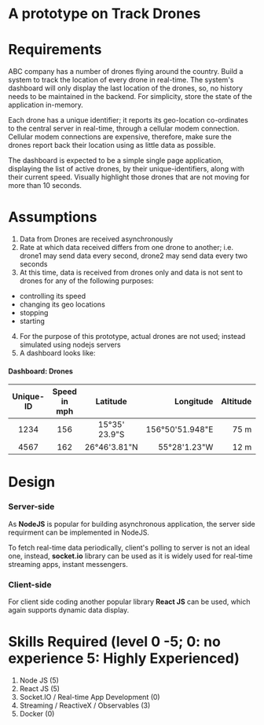 # A prototype on __Track Drones__

# Requirements  
ABC company has a number of drones flying around the country.  Build a system to track the location of every drone in real-time. The system's dashboard will only display the last location of the drones, so, no history needs to be maintained in the backend.  For simplicity, store the state of the application in-memory.

Each drone has a unique identifier; it reports its geo-location co-ordinates to the central server in real-time, through a cellular modem connection.  Cellular modem connections are expensive, therefore, make sure the drones report back their location using as little data as possible.

The dashboard is expected to be a simple single page application, displaying the list of active drones, by their unique-identifiers, along with their current speed.  Visually highlight those drones that are not moving for more than 10 seconds.

# Assumptions  
1. Data from Drones are received asynchronously
2. Rate at which data received differs from one drone to another; i.e. drone1 may send data every second, drone2 may send data every two seconds
3. At this time, data is received from drones only and data is not sent to drones for any of the following purposes:
 * controlling its speed
 * changing its geo locations
 * stopping
 * starting
4. For the purpose of this prototype, actual drones are not used; instead simulated using nodejs servers
5. A dashboard looks like:
#### Dashboard: Drones  

| Unique-ID   |Speed in mph  |Latitude            | Longitude            | Altitude   | Status       |
|:-----------:|:------------:|:------------------:| --------------------:| ----------:| ------------:|
| 1234        | 156          | 15&deg;35' 23.9"S  | 156&deg;50'51.948"E  | 75 m       | Active       |
| 4567        | 162          | 26&deg;46'3.81"N   | 55&deg;28'1.23"W     | 12 m       | __Inactive__ |


# Design  

### Server-side

As __NodeJS__ is popular for building asynchronous application, the server side requirment can be implemented in NodeJS.  

To fetch real-time data periodically, client's polling to server is not an ideal one, instead, __socket.io__ library can be used as it is widely used for real-time streaming apps, instant messengers.

### Client-side

For client side coding another popular library __React JS__ can be used, which again supports dynamic data display.


# Skills Required (level 0 -5; 0: no experience 5: Highly Experienced)  
1. Node JS (5)
2. React JS (5)
3. Socket.IO / Real-time App Development (0)
4. Streaming / ReactiveX / Observables (3)
5. Docker (0)
